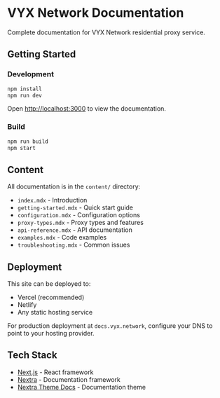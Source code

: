 # VYX Network Documentation

Complete documentation for VYX Network residential proxy service.

## Getting Started

### Development

```bash
npm install
npm run dev
```

Open [http://localhost:3000](http://localhost:3000) to view the documentation.

### Build

```bash
npm run build
npm start
```

## Content

All documentation is in the `content/` directory:

- `index.mdx` - Introduction
- `getting-started.mdx` - Quick start guide
- `configuration.mdx` - Configuration options
- `proxy-types.mdx` - Proxy types and features
- `api-reference.mdx` - API documentation
- `examples.mdx` - Code examples
- `troubleshooting.mdx` - Common issues

## Deployment

This site can be deployed to:
- Vercel (recommended)
- Netlify
- Any static hosting service

For production deployment at `docs.vyx.network`, configure your DNS to point to your hosting provider.

## Tech Stack

- [Next.js](https://nextjs.org/) - React framework
- [Nextra](https://nextra.site/) - Documentation framework
- [Nextra Theme Docs](https://nextra.site/docs-theme) - Documentation theme
